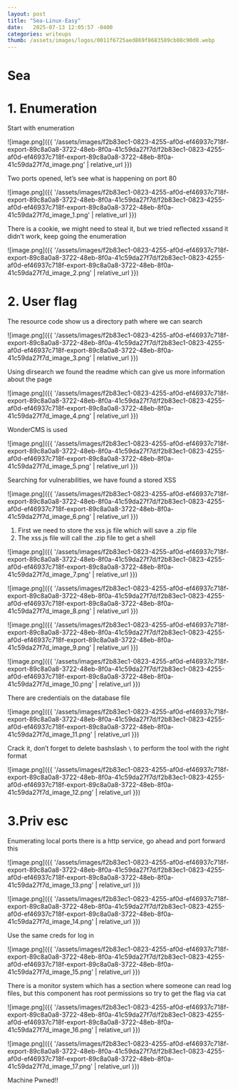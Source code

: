 ```yaml
---
layout: post
title: "Sea-Linux-Easy"
date:   2025-07-13 12:05:57 -0400
categories: writeups
thumb: /assets/images/logos/0011f6725aed869f8683589cb08c90d0.webp
---
```


# Sea

# 1. Enumeration

Start with enumeration 

![image.png]({{ '/assets/images/f2b83ec1-0823-4255-af0d-ef46937c718f-export-89c8a0a8-3722-48eb-8f0a-41c59da27f7d/f2b83ec1-0823-4255-af0d-ef46937c718f-export-89c8a0a8-3722-48eb-8f0a-41c59da27f7d_image.png' | relative_url }})

Two ports opened, let’s see what is happening on port 80

![image.png]({{ '/assets/images/f2b83ec1-0823-4255-af0d-ef46937c718f-export-89c8a0a8-3722-48eb-8f0a-41c59da27f7d/f2b83ec1-0823-4255-af0d-ef46937c718f-export-89c8a0a8-3722-48eb-8f0a-41c59da27f7d_image_1.png' | relative_url }})

There is a cookie, we might need to steal it, but we tried reflected xssand it didn’t work, keep going the enumeration

![image.png]({{ '/assets/images/f2b83ec1-0823-4255-af0d-ef46937c718f-export-89c8a0a8-3722-48eb-8f0a-41c59da27f7d/f2b83ec1-0823-4255-af0d-ef46937c718f-export-89c8a0a8-3722-48eb-8f0a-41c59da27f7d_image_2.png' | relative_url }})

# 2. User flag

The resource code show us a directory path where we can search

![image.png]({{ '/assets/images/f2b83ec1-0823-4255-af0d-ef46937c718f-export-89c8a0a8-3722-48eb-8f0a-41c59da27f7d/f2b83ec1-0823-4255-af0d-ef46937c718f-export-89c8a0a8-3722-48eb-8f0a-41c59da27f7d_image_3.png' | relative_url }})

Using dirsearch we found the readme which can give us more information about the page

![image.png]({{ '/assets/images/f2b83ec1-0823-4255-af0d-ef46937c718f-export-89c8a0a8-3722-48eb-8f0a-41c59da27f7d/f2b83ec1-0823-4255-af0d-ef46937c718f-export-89c8a0a8-3722-48eb-8f0a-41c59da27f7d_image_4.png' | relative_url }})

WonderCMS is used

![image.png]({{ '/assets/images/f2b83ec1-0823-4255-af0d-ef46937c718f-export-89c8a0a8-3722-48eb-8f0a-41c59da27f7d/f2b83ec1-0823-4255-af0d-ef46937c718f-export-89c8a0a8-3722-48eb-8f0a-41c59da27f7d_image_5.png' | relative_url }})

Searching for vulnerabilities, we have found a stored XSS

![image.png]({{ '/assets/images/f2b83ec1-0823-4255-af0d-ef46937c718f-export-89c8a0a8-3722-48eb-8f0a-41c59da27f7d/f2b83ec1-0823-4255-af0d-ef46937c718f-export-89c8a0a8-3722-48eb-8f0a-41c59da27f7d_image_6.png' | relative_url }})

1. First we need to store the xss.js file which will save a .zip file
2. The xss.js file will call the .zip file to get a shell

![image.png]({{ '/assets/images/f2b83ec1-0823-4255-af0d-ef46937c718f-export-89c8a0a8-3722-48eb-8f0a-41c59da27f7d/f2b83ec1-0823-4255-af0d-ef46937c718f-export-89c8a0a8-3722-48eb-8f0a-41c59da27f7d_image_7.png' | relative_url }})

![image.png]({{ '/assets/images/f2b83ec1-0823-4255-af0d-ef46937c718f-export-89c8a0a8-3722-48eb-8f0a-41c59da27f7d/f2b83ec1-0823-4255-af0d-ef46937c718f-export-89c8a0a8-3722-48eb-8f0a-41c59da27f7d_image_8.png' | relative_url }})

![image.png]({{ '/assets/images/f2b83ec1-0823-4255-af0d-ef46937c718f-export-89c8a0a8-3722-48eb-8f0a-41c59da27f7d/f2b83ec1-0823-4255-af0d-ef46937c718f-export-89c8a0a8-3722-48eb-8f0a-41c59da27f7d_image_9.png' | relative_url }})

![image.png]({{ '/assets/images/f2b83ec1-0823-4255-af0d-ef46937c718f-export-89c8a0a8-3722-48eb-8f0a-41c59da27f7d/f2b83ec1-0823-4255-af0d-ef46937c718f-export-89c8a0a8-3722-48eb-8f0a-41c59da27f7d_image_10.png' | relative_url }})

There are credentials on the database file

![image.png]({{ '/assets/images/f2b83ec1-0823-4255-af0d-ef46937c718f-export-89c8a0a8-3722-48eb-8f0a-41c59da27f7d/f2b83ec1-0823-4255-af0d-ef46937c718f-export-89c8a0a8-3722-48eb-8f0a-41c59da27f7d_image_11.png' | relative_url }})

Crack it, don’t forget to delete bashslash `\` to perform the tool with the right format

![image.png]({{ '/assets/images/f2b83ec1-0823-4255-af0d-ef46937c718f-export-89c8a0a8-3722-48eb-8f0a-41c59da27f7d/f2b83ec1-0823-4255-af0d-ef46937c718f-export-89c8a0a8-3722-48eb-8f0a-41c59da27f7d_image_12.png' | relative_url }})

# 3.Priv esc

Enumerating local ports there is a http service, go ahead and port forward this 

![image.png]({{ '/assets/images/f2b83ec1-0823-4255-af0d-ef46937c718f-export-89c8a0a8-3722-48eb-8f0a-41c59da27f7d/f2b83ec1-0823-4255-af0d-ef46937c718f-export-89c8a0a8-3722-48eb-8f0a-41c59da27f7d_image_13.png' | relative_url }})

![image.png]({{ '/assets/images/f2b83ec1-0823-4255-af0d-ef46937c718f-export-89c8a0a8-3722-48eb-8f0a-41c59da27f7d/f2b83ec1-0823-4255-af0d-ef46937c718f-export-89c8a0a8-3722-48eb-8f0a-41c59da27f7d_image_14.png' | relative_url }})

Use the same creds for log in 

![image.png]({{ '/assets/images/f2b83ec1-0823-4255-af0d-ef46937c718f-export-89c8a0a8-3722-48eb-8f0a-41c59da27f7d/f2b83ec1-0823-4255-af0d-ef46937c718f-export-89c8a0a8-3722-48eb-8f0a-41c59da27f7d_image_15.png' | relative_url }})

There is a monitor system which has a section where someone can read log files, but this component has root permissions so try to get the flag via cat 

![image.png]({{ '/assets/images/f2b83ec1-0823-4255-af0d-ef46937c718f-export-89c8a0a8-3722-48eb-8f0a-41c59da27f7d/f2b83ec1-0823-4255-af0d-ef46937c718f-export-89c8a0a8-3722-48eb-8f0a-41c59da27f7d_image_16.png' | relative_url }})

![image.png]({{ '/assets/images/f2b83ec1-0823-4255-af0d-ef46937c718f-export-89c8a0a8-3722-48eb-8f0a-41c59da27f7d/f2b83ec1-0823-4255-af0d-ef46937c718f-export-89c8a0a8-3722-48eb-8f0a-41c59da27f7d_image_17.png' | relative_url }})

Machine Pwned!!
<script src="{{ '/assets/js/matrix-overlay.js' | relative_url }}"></script>
